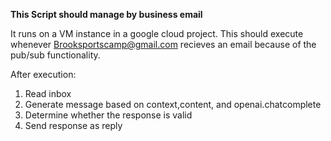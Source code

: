 **This Script should manage by business email**

It runs on a VM instance in a google cloud project. 
This should execute whenever Brooksportscamp@gmail.com recieves an email
because of the pub/sub functionality.

After execution:

1. Read inbox
2. Generate message based on context,content, and openai.chatcomplete
3. Determine whether the response is valid
4. Send response as reply
